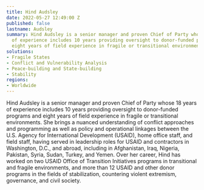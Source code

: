 ```yaml
---
title: Hind Audsley
date: 2022-05-27 12:49:00 Z
published: false
lastname: Audsley
summary: Hind Audsley is a senior manager and proven Chief of Party whose 18 years
  of experience includes 10 years providing oversight to donor-funded programs and
  eight years of field experience in fragile or transitional environments.
solutions:
- Fragile States
- Conflict and Vulnerability Analysis
- Peace-building and State-building
- Stability
regions:
- Worldwide
---
```


Hind Audsley is a senior manager and proven Chief of Party whose 18 years of experience includes 10 years providing oversight to donor-funded programs and eight years of field experience in fragile or transitional environments. She brings a nuanced understanding of conflict approaches and programming as well as policy and operational linkages between the U.S. Agency for International Development (USAID), home office staff, and field staff, having served in leadership roles for USAID and contractors in Washington, D.C., and abroad, including in Afghanistan, Iraq, Nigeria, Pakistan, Syria, Sudan, Turkey, and Yemen. Over her career, Hind has worked on two USAID Office of Transition Initiatives programs in transitional and fragile environments, and more than 12 USAID and other donor programs in the fields of stabilization, countering violent extremism, governance, and civil society.